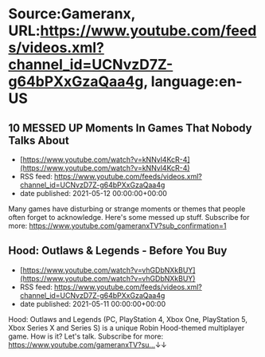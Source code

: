 # Source:Gameranx, URL:https://www.youtube.com/feeds/videos.xml?channel_id=UCNvzD7Z-g64bPXxGzaQaa4g, language:en-US

## 10 MESSED UP Moments In Games That Nobody Talks About
 - [https://www.youtube.com/watch?v=kNNvl4KcR-4](https://www.youtube.com/watch?v=kNNvl4KcR-4)
 - RSS feed: https://www.youtube.com/feeds/videos.xml?channel_id=UCNvzD7Z-g64bPXxGzaQaa4g
 - date published: 2021-05-12 00:00:00+00:00

Many games have disturbing or strange moments or themes that people often forget to acknowledge. Here's some messed up stuff.
Subscribe for more: https://www.youtube.com/gameranxTV?sub_confirmation=1

## Hood: Outlaws & Legends - Before You Buy
 - [https://www.youtube.com/watch?v=vhGDbNXkBUY](https://www.youtube.com/watch?v=vhGDbNXkBUY)
 - RSS feed: https://www.youtube.com/feeds/videos.xml?channel_id=UCNvzD7Z-g64bPXxGzaQaa4g
 - date published: 2021-05-11 00:00:00+00:00

Hood: Outlaws and Legends (PC, PlayStation 4, Xbox One, PlayStation 5, Xbox Series X and Series S) is a unique Robin Hood-themed multiplayer game. How is it? Let's talk.
Subscribe for more: https://www.youtube.com/gameranxTV?su...​ ↓↓

